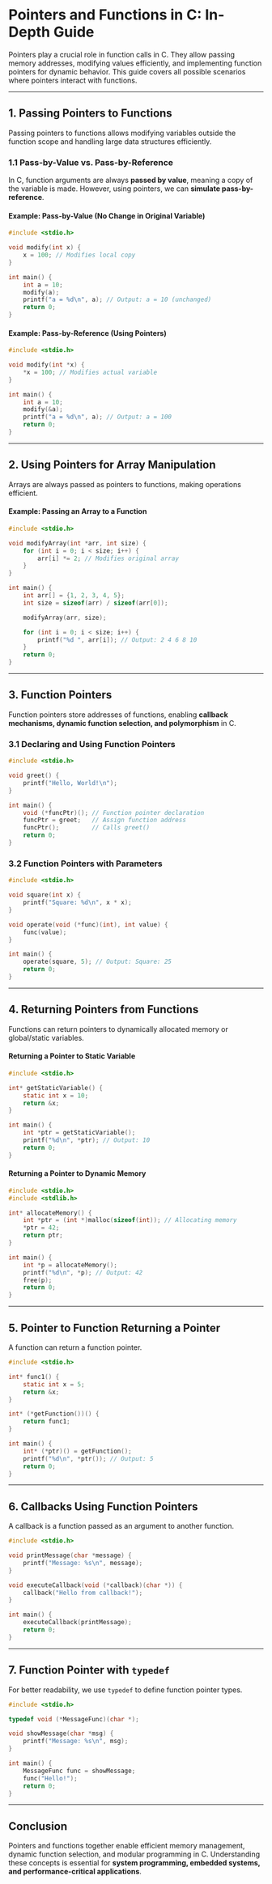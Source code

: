 # **Pointers and Functions in C: In-Depth Guide**

Pointers play a crucial role in function calls in C. They allow passing memory addresses, modifying values efficiently, and implementing function pointers for dynamic behavior. This guide covers all possible scenarios where pointers interact with functions.

---

## **1. Passing Pointers to Functions**  
Passing pointers to functions allows modifying variables outside the function scope and handling large data structures efficiently.

### **1.1 Pass-by-Value vs. Pass-by-Reference**
In C, function arguments are always **passed by value**, meaning a copy of the variable is made. However, using pointers, we can **simulate pass-by-reference**.

#### **Example: Pass-by-Value (No Change in Original Variable)**
```c
#include <stdio.h>

void modify(int x) {
    x = 100; // Modifies local copy
}

int main() {
    int a = 10;
    modify(a);
    printf("a = %d\n", a); // Output: a = 10 (unchanged)
    return 0;
}
```

#### **Example: Pass-by-Reference (Using Pointers)**
```c
#include <stdio.h>

void modify(int *x) {
    *x = 100; // Modifies actual variable
}

int main() {
    int a = 10;
    modify(&a);
    printf("a = %d\n", a); // Output: a = 100
    return 0;
}
```

---

## **2. Using Pointers for Array Manipulation**
Arrays are always passed as pointers to functions, making operations efficient.

#### **Example: Passing an Array to a Function**
```c
#include <stdio.h>

void modifyArray(int *arr, int size) {
    for (int i = 0; i < size; i++) {
        arr[i] *= 2; // Modifies original array
    }
}

int main() {
    int arr[] = {1, 2, 3, 4, 5};
    int size = sizeof(arr) / sizeof(arr[0]);

    modifyArray(arr, size);

    for (int i = 0; i < size; i++) {
        printf("%d ", arr[i]); // Output: 2 4 6 8 10
    }
    return 0;
}
```

---

## **3. Function Pointers**
Function pointers store addresses of functions, enabling **callback mechanisms, dynamic function selection, and polymorphism** in C.

### **3.1 Declaring and Using Function Pointers**
```c
#include <stdio.h>

void greet() {
    printf("Hello, World!\n");
}

int main() {
    void (*funcPtr)(); // Function pointer declaration
    funcPtr = greet;   // Assign function address
    funcPtr();         // Calls greet()
    return 0;
}
```

### **3.2 Function Pointers with Parameters**
```c
#include <stdio.h>

void square(int x) {
    printf("Square: %d\n", x * x);
}

void operate(void (*func)(int), int value) {
    func(value);
}

int main() {
    operate(square, 5); // Output: Square: 25
    return 0;
}
```

---

## **4. Returning Pointers from Functions**
Functions can return pointers to dynamically allocated memory or global/static variables.

#### **Returning a Pointer to Static Variable**
```c
#include <stdio.h>

int* getStaticVariable() {
    static int x = 10;
    return &x;
}

int main() {
    int *ptr = getStaticVariable();
    printf("%d\n", *ptr); // Output: 10
    return 0;
}
```

#### **Returning a Pointer to Dynamic Memory**
```c
#include <stdio.h>
#include <stdlib.h>

int* allocateMemory() {
    int *ptr = (int *)malloc(sizeof(int)); // Allocating memory
    *ptr = 42;
    return ptr;
}

int main() {
    int *p = allocateMemory();
    printf("%d\n", *p); // Output: 42
    free(p);
    return 0;
}
```

---

## **5. Pointer to Function Returning a Pointer**
A function can return a function pointer.

```c
#include <stdio.h>

int* func1() {
    static int x = 5;
    return &x;
}

int* (*getFunction())() {
    return func1;
}

int main() {
    int* (*ptr)() = getFunction();
    printf("%d\n", *ptr()); // Output: 5
    return 0;
}
```

---

## **6. Callbacks Using Function Pointers**
A callback is a function passed as an argument to another function.

```c
#include <stdio.h>

void printMessage(char *message) {
    printf("Message: %s\n", message);
}

void executeCallback(void (*callback)(char *)) {
    callback("Hello from callback!");
}

int main() {
    executeCallback(printMessage);
    return 0;
}
```

---

## **7. Function Pointer with `typedef`**
For better readability, we use `typedef` to define function pointer types.

```c
#include <stdio.h>

typedef void (*MessageFunc)(char *);

void showMessage(char *msg) {
    printf("Message: %s\n", msg);
}

int main() {
    MessageFunc func = showMessage;
    func("Hello!");
    return 0;
}
```

---

## **Conclusion**
Pointers and functions together enable efficient memory management, dynamic function selection, and modular programming in C. Understanding these concepts is essential for **system programming, embedded systems, and performance-critical applications**.

